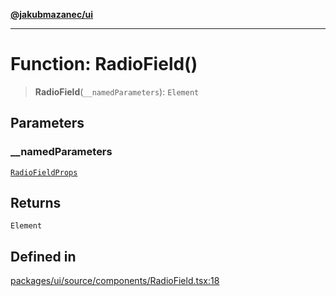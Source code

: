 [**@jakubmazanec/ui**](../README.md)

---

# Function: RadioField()

> **RadioField**(`__namedParameters`): `Element`

## Parameters

### \_\_namedParameters

[`RadioFieldProps`](../type-aliases/RadioFieldProps.md)

## Returns

`Element`

## Defined in

[packages/ui/source/components/RadioField.tsx:18](https://github.com/jakubmazanec/tools/blob/4bb343d3736e4f9f11a014de3241c6054262151e/packages/ui/source/components/RadioField.tsx#L18)
